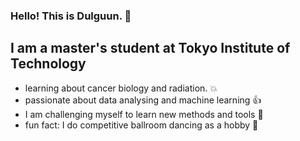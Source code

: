 

### Hello! This is Dulguun. 👋 

## I am a master's student at Tokyo Institute of Technology
 - learning about cancer biology and radiation. :collision:
 - passionate about data analysing and machine learning :thumbsup:
 - I am challenging myself to learn new methods and tools :raising_hand:
 - fun fact: I do competitive ballroom dancing as a hobby :dancers:


